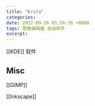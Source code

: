 ```yaml
---
title: "Krita"
categories: 
date: 2022-09-26 01:56:36 +0800
tags: 图像编辑器 自由软件
excerpt: 
---
```


[[KDE]] 软件






## Misc


[[GIMP]]

[[Inkscape]]

